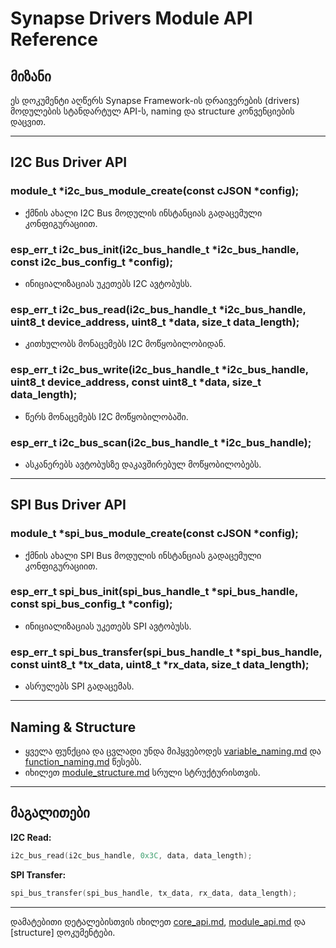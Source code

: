 # Synapse Drivers Module API Reference

## მიზანი

ეს დოკუმენტი აღწერს Synapse Framework-ის დრაივერების (drivers) მოდულების სტანდარტულ API-ს, naming და structure კონვენციების დაცვით.

---

## I2C Bus Driver API

### module_t *i2c_bus_module_create(const cJSON *config);
- ქმნის ახალი I2C Bus მოდულის ინსტანციას გადაცემული კონფიგურაციით.

### esp_err_t i2c_bus_init(i2c_bus_handle_t *i2c_bus_handle, const i2c_bus_config_t *config);
- ინიციალიზაციას უკეთებს I2C ავტობუსს.

### esp_err_t i2c_bus_read(i2c_bus_handle_t *i2c_bus_handle, uint8_t device_address, uint8_t *data, size_t data_length);
- კითხულობს მონაცემებს I2C მოწყობილობიდან.

### esp_err_t i2c_bus_write(i2c_bus_handle_t *i2c_bus_handle, uint8_t device_address, const uint8_t *data, size_t data_length);
- წერს მონაცემებს I2C მოწყობილობაში.

### esp_err_t i2c_bus_scan(i2c_bus_handle_t *i2c_bus_handle);
- ასკანერებს ავტობუსზე დაკავშირებულ მოწყობილობებს.

---

## SPI Bus Driver API

### module_t *spi_bus_module_create(const cJSON *config);
- ქმნის ახალი SPI Bus მოდულის ინსტანციას გადაცემული კონფიგურაციით.

### esp_err_t spi_bus_init(spi_bus_handle_t *spi_bus_handle, const spi_bus_config_t *config);
- ინიციალიზაციას უკეთებს SPI ავტობუსს.

### esp_err_t spi_bus_transfer(spi_bus_handle_t *spi_bus_handle, const uint8_t *tx_data, uint8_t *rx_data, size_t data_length);
- ასრულებს SPI გადაცემას.

---

## Naming & Structure
- ყველა ფუნქცია და ცვლადი უნდა მიჰყვებოდეს [variable_naming.md](../convention/variable_naming.md) და [function_naming.md](../convention/function_naming.md) წესებს.
- იხილეთ [module_structure.md](../convention/module_structure.md) სრული სტრუქტურისთვის.

---

## მაგალითები

**I2C Read:**
```c
i2c_bus_read(i2c_bus_handle, 0x3C, data, data_length);
```

**SPI Transfer:**
```c
spi_bus_transfer(spi_bus_handle, tx_data, rx_data, data_length);
```

---

დამატებითი დეტალებისთვის იხილეთ [core_api.md](core_api.md), [module_api.md](module_api.md) და [structure] დოკუმენტები.


